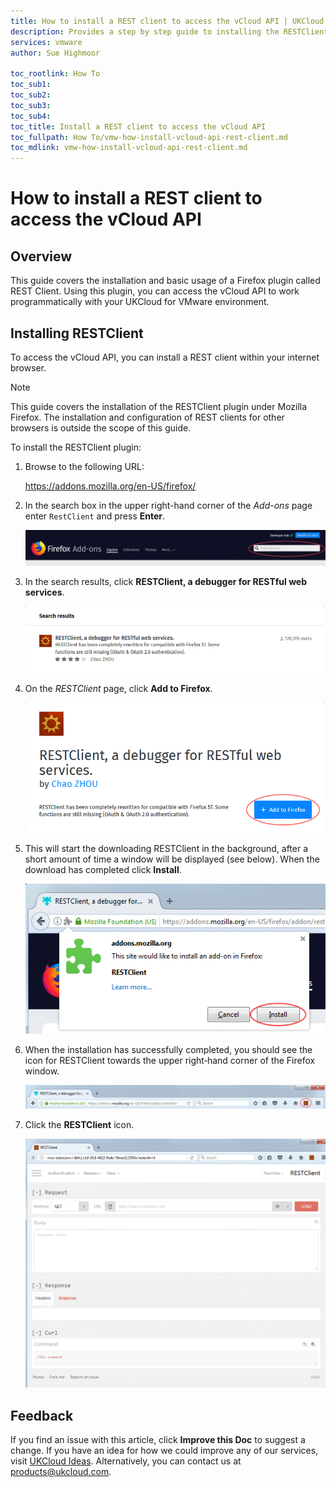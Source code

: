 ```yaml
---
title: How to install a REST client to access the vCloud API | UKCloud Ltd
description: Provides a step by step guide to installing the RESTClient in Mozilla Firefox so that you can access the vCloud API
services: vmware
author: Sue Highmoor

toc_rootlink: How To
toc_sub1:
toc_sub2:
toc_sub3:
toc_sub4:
toc_title: Install a REST client to access the vCloud API
toc_fullpath: How To/vmw-how-install-vcloud-api-rest-client.md
toc_mdlink: vmw-how-install-vcloud-api-rest-client.md
---
```


# How to install a REST client to access the vCloud API

## Overview

This guide covers the installation and basic usage of a Firefox plugin called REST Client. Using this plugin, you can access the vCloud API to work programmatically with your UKCloud for VMware environment.

## Installing RESTClient

To access the vCloud API, you can install a REST client within your internet browser.

> [!NOTE]
> This guide covers the installation of the RESTClient plugin under Mozilla Firefox. The installation and configuration of REST clients for other browsers is outside the scope of this guide.

To install the RESTClient plugin:

1. Browse to the following URL:

    <https://addons.mozilla.org/en-US/firefox/>

2. In the search box in the upper right-hand corner of the *Add-ons* page enter `RestClient` and press **Enter**.

    ![Search field in Firefox Add-ons page](images/vmw-firefox-find-add-ons.png)

3. In the search results, click **RESTClient, a debugger for RESTful web services**.

    ![Search results for RestClient](images/vmw-firefox-results-restclient.png)

4. On the *RESTClient* page, click **Add to Firefox**.

    ![RESTClient page](images/vmw-firefox-restclient-add.png)

5. This will start the downloading RESTClient in the background, after a short amount of time a window will be displayed (see below). When the download has completed click **Install**.

    ![Install RESTClient](images/vmw-firefox-restclient-install.png)

6. When the installation has successfully completed, you should see the icon for RESTClient towards the upper right‑hand corner of the Firefox window.

    ![RESTClient icon](images/vmw-firefox-restclient-icon.png)

7. Click the **RESTClient** icon.

    ![RESTClient](images/vmw-firefox-restclient.png)

## Feedback

If you find an issue with this article, click **Improve this Doc** to suggest a change. If you have an idea for how we could improve any of our services, visit [UKCloud Ideas](https://ideas.ukcloud.com). Alternatively, you can contact us at <products@ukcloud.com>.